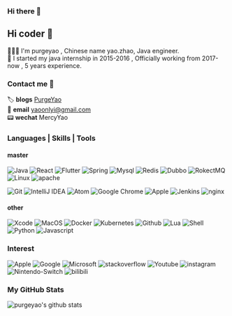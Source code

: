 ### Hi there 👋

<!--
**purgeyao/purgeyao** is a ✨ _special_ ✨ repository because its `README.md` (this file) appears on your GitHub profile.

Here are some ideas to get you started:

- 🔭 I’m currently working on ...
- 🌱 I’m currently learning ...
- 👯 I’m looking to collaborate on ...
- 🤔 I’m looking for help with ...
- 💬 Ask me about ...
- 📫 How to reach me: ...
- 😄 Pronouns: ...
- ⚡ Fun fact: ...
-->


## Hi coder 👋
 👨🏽‍💻  I'm purgeyao , Chinese name yao.zhao, Java engineer. </br>
 💼  I started my java internship in 2015-2016 , Officially working from 2017-now , 5 years experience.

### Contact me 📱

🏷 **blogs** [PurgeYao](https://www.cnblogs.com/Purgeyao/) </br>
📩 **email** yaoonlyi@gmail.com </br>
📟 **wechat** MercyYao </br>


### Languages | Skills | Tools

#### master
![Java](https://img.shields.io/badge/Java-C76D00?style=flat-square&logo=Java&logoColor=white)
![React](https://img.shields.io/badge/React-C76D00?style=flat-square&logo=React&logoColor=white)
![Flutter](https://img.shields.io/badge/Flutter-C76D00?style=flat-square&logo=Flutter&logoColor=white)
![Spring](https://img.shields.io/badge/Spring-32CD32?style=flat-square&logo=Spring&logoColor=white)
![Mysql](https://img.shields.io/badge/Mysql-01758F?style=flat-square&logo=Mysql&logoColor=white)
![Redis](https://img.shields.io/badge/Redis-D92C21?style=flat-square&logo=Redis&logoColor=white)
![Dubbo](https://img.shields.io/badge/Dubbo-FA7343?style=flat-square&logo=Dubbo&logoColor=white)
![RokectMQ](https://img.shields.io/badge/RokectMQ-024256?style=flat-square&logo=rocketmq&logoColor=white)
![Linux](https://img.shields.io/badge/Linux-17161B?style=flat-square&logo=Linux&logoColor=white)
![apache](https://img.shields.io/badge/Apache-32CD32?style=flat-square&logo=apache&logoColor=white)

![Git](https://img.shields.io/badge/Git-FA7343?style=flat-square&logo=Git&logoColor=white)
![IntelliJ IDEA](https://img.shields.io/badge/IntelliJ_IDEA-1575F9?style=flat-square&logo=IntelliJ-IDEA&logoColor=white)
![Atom](https://img.shields.io/badge/Atom-74C686?style=flat-square&logo=Atom&logoColor=white)
![Google Chrome](https://img.shields.io/badge/Google_Chrome-F7DF1E?style=flat-square&logo=Google-Chrome&logoColor=white)
![Apple](https://img.shields.io/badge/MacBook_Pro-999999?style=flat-square&logo=Apple&logoColor=white)
![Jenkins](https://img.shields.io/badge/Jenkins-E6D5AB?style=flat-square&logo=Jenkins&logoColor=white)
![nginx](https://img.shields.io/badge/nginx-0C974D?style=flat-square&logo=nginx&logoColor=white)

#### other
![Xcode](https://img.shields.io/badge/Xcode-1899EC?style=flat-square&logo=xcode&logoColor=white)
![MacOS](https://img.shields.io/badge/MacOs-636766?style=flat-square&logo=Apple&logoColor=white)
![Docker](https://img.shields.io/badge/Docker-01AEFF?style=flat-square&logo=Docker&logoColor=white)
![Kubernetes](https://img.shields.io/badge/Kubernetes-3476E5?style=flat-square&logo=Kubernetes&logoColor=white)
![Github](https://img.shields.io/badge/Github-17161B?style=flat-square&logo=Github&logoColor=white)
![Lua](https://img.shields.io/badge/Lua-050080?style=flat-square&logo=lua&logoColor=white)
![Shell](https://img.shields.io/badge/Shell-32CD32?style=flat-square&logo=shell&logoColor=white)
![Python](https://img.shields.io/badge/Python-3775AC?style=flat-square&logo=Python&logoColor=white)
![Javascript](https://img.shields.io/badge/Javascript-FDD500?style=flat-square&logo=javascript&logoColor=white)

### Interest
![Apple](https://img.shields.io/badge/Apple-999999?style=flat-square&logo=Apple&logoColor=white)
![Google](https://img.shields.io/badge/Google-DE5347?style=flat-square&logo=google&logoColor=white)
![Microsoft](https://img.shields.io/badge/Microsoft-88C600?style=flat-square&logo=Microsoft&logoColor=white)
![stackoverflow](https://img.shields.io/badge/stackoverflow-F48023?style=flat-square&logo=stackoverflow&logoColor=white)
![Youtube](https://img.shields.io/badge/Youtube-FFFEFE?style=flat-square&logo=Youtube&logoColor=FE0000)
![instagram](https://img.shields.io/badge/instagram-FFFEFE?style=flat-square&logo=instagram&logoColor=E735A3)
![Nintendo-Switch](https://img.shields.io/badge/Nintendo_Switch-00BDE2?style=flat-square&logo=Nintendo-Switch&logoColor=white)
![bilibili](https://img.shields.io/badge/bilibili-FFFEFE?style=flat-square&logo=bilibili&logoColor=00B1FD)

### My GitHub Stats

![purgeyao's github stats](https://github-readme-stats.vercel.app/api?username=purgeyao&show_icons=true)
